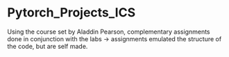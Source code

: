 # Pytorch_Projects_ICS
Using the course set by Aladdin Pearson, complementary assignments done in conjunction with the labs -> assignments emulated the structure of the code, but are self made.
